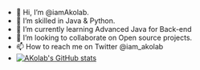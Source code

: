 - 👋 Hi, I’m @iamAkolab.
- 👀 I’m skilled in Java & Python.
- 🌱 I’m currently learning Advanced Java for Back-end
- 💞️ I’m looking to collaborate on Open source projects.
- 📫 How to reach me on Twitter @iam_akolab
- [![AKolab's GitHub stats](https://github-readme-stats.vercel.app/api?username=iamAkolab)](https://github.com/anuraghazra/github-readme-stats)

<!---
iamAkolab/iamAkolab is a ✨ special ✨ repository because its `README.md` (this file) appears on your GitHub profile.
You can click the Preview link to take a look at your changes.
--->
